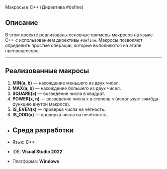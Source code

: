  Макросы в C++ (Директива #define)

## Описание
В этом проекте реализованы основные примеры макросов на языке C++ с использованием директивы `#define`. Макросы позволяют определить простые операции, которые выполняются на этапе препроцессора.

---

## Реализованные макросы

1. **MIN(a, b)** — нахождение меньшего из двух чисел.
2. **MAX(a, b)** — нахождение большего из двух чисел.
3. **SQUARE(x)** — возведение числа в квадрат.
4. **POWER(x, n)** — возведение числа `x` в степень `n` (использует лямбда-функцию внутри макроса).
5. **IS_EVEN(x)** — проверка числа на чётность.
6. **IS_ODD(x)** — проверка числа на нечётность.

- ## Среда разработки

- Язык: **C++**
- IDE: **Visual Studio 2022**
- Платформа: **Windows**

